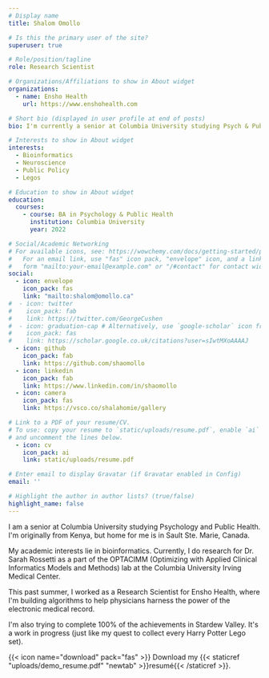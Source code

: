 ```yaml
---
# Display name
title: Shalom Omollo

# Is this the primary user of the site?
superuser: true

# Role/position/tagline
role: Research Scientist

# Organizations/Affiliations to show in About widget
organizations:
  - name: Ensho Health
    url: https://www.enshohealth.com

# Short bio (displayed in user profile at end of posts)
bio: I'm currently a senior at Columbia University studying Psych & Public Health. I also do bioinformatics with Ensho Health.  

# Interests to show in About widget
interests:
  - Bioinformatics
  - Neuroscience
  - Public Policy
  - Legos 

# Education to show in About widget
education:
  courses:
    - course: BA in Psychology & Public Health
      institution: Columbia University
      year: 2022

# Social/Academic Networking
# For available icons, see: https://wowchemy.com/docs/getting-started/page-builder/#icons
#   For an email link, use "fas" icon pack, "envelope" icon, and a link in the
#   form "mailto:your-email@example.com" or "/#contact" for contact widget.
social:
  - icon: envelope
    icon_pack: fas
    link: "mailto:shalom@omollo.ca"
#  - icon: twitter
#    icon_pack: fab
#    link: https://twitter.com/GeorgeCushen
#  - icon: graduation-cap # Alternatively, use `google-scholar` icon from `ai` icon pack
#    icon_pack: fas
#    link: https://scholar.google.co.uk/citations?user=sIwtMXoAAAAJ
  - icon: github
    icon_pack: fab
    link: https://github.com/shaomollo
  - icon: linkedin
    icon_pack: fab
    link: https://www.linkedin.com/in/shaomollo
  - icon: camera
    icon_pack: fas
    link: https://vsco.co/shalahomie/gallery

# Link to a PDF of your resume/CV.
# To use: copy your resume to `static/uploads/resume.pdf`, enable `ai` icons in `params.toml`,
# and uncomment the lines below.
  - icon: cv
    icon_pack: ai
    link: static/uploads/resume.pdf

# Enter email to display Gravatar (if Gravatar enabled in Config)
email: ''

# Highlight the author in author lists? (true/false)
highlight_name: false
---
```

I am a senior at Columbia University studying Psychology and Public Health. I'm originally from Kenya, but home for me is in Sault Ste. Marie, Canada. 

My academic interests lie in bioinformatics. Currently, I do research for Dr. Sarah Rossetti as a part of the OPTACIMM (Optimizing with Applied Clinical Informatics Models and Methods) lab at the Columbia University Irving Medical Center. 

This past summer, I worked as a Research Scientist for Ensho Health, where I'm building algorithms to help physicians harness the power of the electronic medical record. 

I'm also trying to complete 100% of the achievements in Stardew Valley. It's a work in progress (just like my quest to collect every Harry Potter Lego set). 

{{< icon name="download" pack="fas" >}} Download my {{< staticref "uploads/demo_resume.pdf" "newtab" >}}resumé{{< /staticref >}}.
